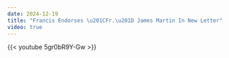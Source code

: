 ```yaml
---
date: 2024-12-19
title: "Francis Endorses \u201CFr.\u201D James Martin In New Letter"
video: true
---
```



{{< youtube 5gr0bR9Y-Gw >}}
